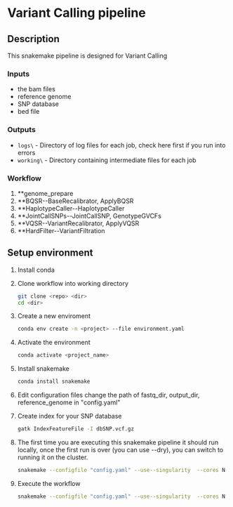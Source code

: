 # Variant Calling pipeline

## Description
This snakemake pipeline is designed for Variant Calling

### Inputs

* the bam files
* reference genome
* SNP database
* bed file


### Outputs

*   `logs\` - Directory of log files for each job, check here first if you run into errors
*   `working\` - Directory containing intermediate files for each job

### Workflow

1.  **genome_prepare 
2.  **BQSR--BaseRecalibrator, ApplyBQSR
3.  **HaplotypeCaller--HaplotypeCaller
4.  **JointCallSNPs--JointCallSNP, GenotypeGVCFs
5.  **VQSR--VariantRecalibrator, ApplyVQSR
7.  **HardFilter--VariantFiltration


## Setup environment

1.  Install conda

2.  Clone workflow into working directory

    ```bash
    git clone <repo> <dir>
    cd <dir>
    ```
    
3.  Create a new enviroment

    ```bash
    conda env create -n <project> --file environment.yaml
    ```

3.  Activate the environment

    ```bash
    conda activate <project_name>
    ```

4. Install snakemake

    ```bash
    conda install snakemake
    ```

5.  Edit configuration files
    change the path of fastq_dir, output_dir, reference_genome in "config.yaml"

6.  Create index for your SNP database

    ```bash
    gatk IndexFeatureFile -I dbSNP.vcf.gz
    ```

7.  The first time you are executing this snakemake pipeline it should run locally, once the first run is over (you can use --dry), you can switch to running it on the cluster.

    ```bash
    snakemake --configfile "config.yaml" --use--singularity  --cores N --dryrun
    ```

8.  Execute the workflow

    ```bash
    snakemake --configfile "config.yaml" --use--singularity  --cores N
    ```


